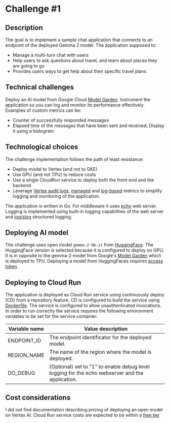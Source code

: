 # Challenge #1

## Description

The goal is to implement a sample chat application that connects to an endpoint of the deployed Gemma 2 model.
The application supposed to:

* Manage a multi-turn chat with users
* Help users to ask questions about travel, and learn about places they are going to go
* Provides users ways to get help about their specific travel plans

## Technical challenges

Deploy an AI model from Google Cloud [Model Garden](https://cloud.google.com/model-garden).
Instrument the application so you can log and monitor its performance effectively.
Examples of custom metrics can be:

* Counter of successfully responded messages
* Elapsed time of the messages that have been sent and received; Display it using a histogram

## Technological choices

The challenge implementation follows the path of least resistance:

* Deploy model to Vertex (and not to GKE)
* Use GPU (and not TPU) to reduce costs
* Use a single CloudRun service to deploy both the front-end and the backend
* Leverage [Vertex audit logs][audit], [managed] and [log-based] metrics to simplify logging and monitoring of the application.

The application is written in Go.
For middleware it uses [echo](https://pkg.go.dev/github.com/labstack/echo/v4) web server.
Logging is implemented using built-in logging capabilities of the web server and [log/slog](https://pkg.go.dev/log/slog) structured logging.

[audit]: https://cloud.google.com/vertex-ai/docs/general/audit-logging
[managed]: https://cloud.google.com/monitoring/api/metrics_gcp
[log-based]: https://cloud.google.com/logging/docs/logs-based-metrics

## Deploying AI model

The challenge uses open model `gemma-2-9b-it` from [HuggingFace](https://huggingface.co/google/gemma-2-9b-it).
The HuggingFace version is selected because it is configured to deploy on GPU.
It is in opposite to the gemma-2 model from Google's [Model Garden](https://console.cloud.google.com/vertex-ai/publishers/google/model-garden/gemma2) which is deployed to TPU.
Deploying a model from HuggingFaces requires [access token](https://huggingface.co/docs/hub/en/security-tokens).

## Deploying to Cloud Run

The application is deployed as Cloud Run service using continuously deploy (CD) from a repository feature.
CD is configured to build the service using [Dockerfile](https://github.com/minherz/aichallenges/blob/main/challenge1/Dockerfile).
The service is configured to allow unauthenticated invocations.
In order to run correctly the service requires the following environment variables to be set for the service container:

| Variable name | Value description |
|---|---|
| ENDPOINT_ID | The endpoint identificator for the deployed model. |
| REGION_NAME | The name of the region where the model is deployed. |
| DO_DEBUG | (Optional) set to "1" to enable debug level logging for the echo webserver and the application. |

## Cost considerations

I did not find documentation describing pricing of deploying an open model on Vertex AI.
Cloud Run service costs are expected to be within a [free tier](https://cloud.google.com/run/pricing)
